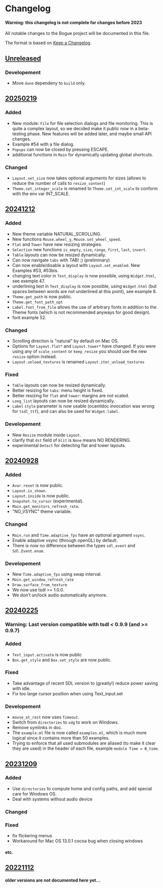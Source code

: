 # Changelog

#### Warning: this changelog is not complete for changes before 2023

All notable changes to the Bogue project will be documented in this file.

The format is based on [Keep a Changelog](https://keepachangelog.com/en/1.1.0/).

## [Unreleased](https://github.com/sanette/bogue/compare/20250219...HEAD)

### Developement

- Move `dune` dependeny to `build` only.

## [20250219](https://github.com/sanette/bogue/compare/20241212...20250219)
	
### Added

- New module: `File` for file selection dialogs and file
  monitoring. This is quite a complex layout, so we decided make it
  public now in a beta-testing phase. New features will be added
  later, and maybe small API changes.
- Example #54 with a file dialog.
- `Popups` can now be closed by pressing ESCAPE.
- additional functions in `Main` for dynamically updating global shortcuts.

### Changed

- `Layout.set_size` now takes optional arguments for sizes (allows to
  reduce the number of calls to `resize_content`)
- `Theme.set_integer_scale` is renamed to `Theme.set_int_scale` to
  conform with the env var INT_SCALE.

## [20241212](https://github.com/sanette/bogue/compare/20240928...20241212)

### Added

- New theme variable NATURAL_SCROLLING.
- New functions `Mouse.wheel_y`, `Mouse.set_wheel_speed`.
- `Flat` and `Tower` have new resizing strategies.
- `Selection` new functions `is_empty`, `size`, `range`, `first`, `last`, `invert`.
- `Table` layouts can now be resized dynamically.
- Can now navigate `tabs` with TAB! ;) (preliminary)
- Can now enable/disable a layout with `Layout.set_enabled`. New Examples #53, #53bis.
- changing text color in `Text_display` is now possible, using
  `Widget.html`, see exemple 47.
- underlining text in `Text_display` is now possible, using
  `Widget.html` (but spaces between words are not underlined at this
  point), see example 6.
- `Theme.get_path` is now public.
- `Theme.get_font_path_opt`
- `Label.font_from_file` allows the use of arbitrary fonts in addition
  to the Theme fonts (which is not recommended anyways for good
  design).
- font example 52.

### Changed

- Scrolling direction is "natural" by default on Mac OS.
- Options for `Layout.flat*` and `Layout.tower*` have changed. If you
  were using any of `scale_content` or `keep_resize` you should use
  the new `resize` option instead.
- `Layout.unload_textures` is renamed `Layout.iter_unload_textures`

### Fixed

- `Table` layouts can now be resized dynamically.
- Better resizing for `tabs`: menu height is fixed.
- Better resizing for `flat` and `tower`: margins are not scaled.
- `Long_list` layouts can now be resized dynamically.
- `Label` `style` parameter is now usable (ocamldoc invocation was
  wrong for `tsdl_ttf`), and can also be used for `Widget.label`.

### Developement

- New `Resize` module inside `Layout`.
- clarify that `dst` field of `blit` is `None` means NO RENDERING.
- experimental `Detect` for detecting flat and tower layouts.

## [20240928](https://github.com/sanette/bogue/compare/20240225...20240928)

### Added

- `Avar.reset` is now public.
- `Layout.is_shown`.
- `Layout.inside` is now public.
- `Snapshot.to_cursor` (experimental).
- `Main.get_monitors_refresh_rate`.
- "NO_VSYNC" theme variable.

### Changed

- `Main.run` and `Time.adaptive_fps` have an optional argument `vsync`.
- Enable adaptive vsync (through openGL) by default.
- There is now no difference between the types `sdl_event` and `Sdl.Event.enum`.

### Developement

- New `Time.adaptive_fps` using swap interval.
- `Main.get_window_refresh_rate`
- `Draw.surface_from_texture`
- We now use tsdl >= 1.0.0.
- We don't un/lock audio automatically anymore.

## [20240225](https://github.com/sanette/bogue/compare/20231209...20240225)

### Warning: Last version compatible with tsdl < 0.9.9 (and >= 0.9.7)

### Added

- `Text_input.activate` is now public
- `Box.get_style` and `Box.set_style` are now public.

### Fixed

- Take advantage of recent SDL version to (greatly!) reduce power
  saving with idle.
- Fix too large cursor position when using Text_input.set

### Developement

- `mouse_at_rest` now uses `Timeout`.
- Switch from `directories` to `xdg` to work on Windows.
- Remove symlinks in doc.
- The `example.ml` file is now called `examples.ml`, which is much
  more logical since it contains more than 50 examples.
- Trying to enforce that all used submodules are aliased (to make it
  clear they are used) in the header of each file, example `module
  Time = B_time`.

## [20231209](https://github.com/sanette/bogue/compare/20221112...20231209)

### Added

- Use `directories` to compute home and config paths, and add special
  care for Windows OS.
- Deal with systems without audio device

### Changed

### Fixed

- fix flickering menus
- Workaround for Mac OS 13.0.1 cocoa bug when closing windows

#### etc.

## [20221112](https://github.com/sanette/bogue/compare/20221002...20221112)

#### older versions are not documented here yet...
